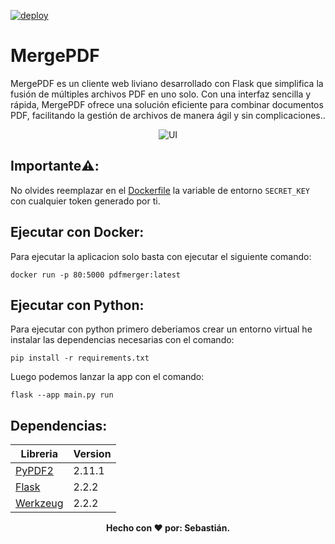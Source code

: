 [![deploy](https://github.com/Sebas1012/pdfmerge/actions/workflows/PublishDockerImage.yml/badge.svg)](https://github.com/Sebas1012/pdfmerge/actions/workflows/PublishDockerImage.yml)

# MergePDF

MergePDF es un cliente web liviano desarrollado con Flask que simplifica la fusión de múltiples archivos PDF en uno solo. Con una interfaz sencilla y rápida, MergePDF ofrece una solución eficiente para combinar documentos PDF, facilitando la gestión de archivos de manera ágil y sin complicaciones..

<p align="center">
<img src="https://i.ibb.co/9vRXByp/2022-10-26-09-16-58-online-video-cutter-com.gif" alt="UI" border="0">
</p>

## Importante⚠️:

No olvides reemplazar en el [Dockerfile](Dockerfile) la variable de entorno `SECRET_KEY` con cualquier token generado por ti.

## Ejecutar con Docker:

Para ejecutar la aplicacion solo basta con ejecutar el siguiente comando:

```
docker run -p 80:5000 pdfmerger:latest
```

## Ejecutar con Python:

Para ejecutar con python primero deberiamos crear un entorno virtual he instalar las dependencias necesarias con el comando:

```
pip install -r requirements.txt
```

Luego podemos lanzar la app con el comando:

```
flask --app main.py run
```

## Dependencias:
| Libreria | Version |
| --- | --- |
| [PyPDF2](https://pypi.org/project/PyPDF2/)  | 2.11.1 |
| [Flask](https://flask.palletsprojects.com/en/2.2.x/) | 2.2.2 |
| [Werkzeug](https://werkzeug.palletsprojects.com/en/2.2.x/) | 2.2.2 |



<p align="center">
  <b>Hecho con &#10084; por: Sebastián. </b>
</p>
